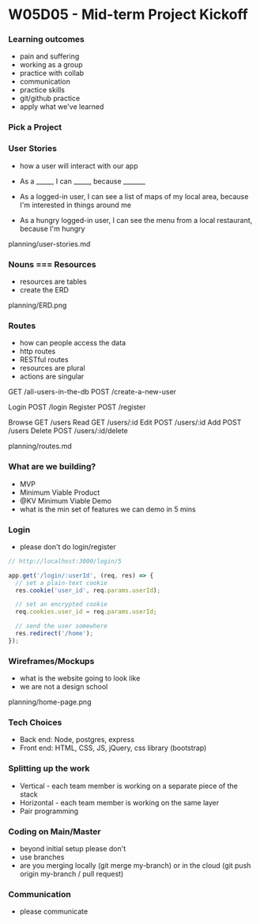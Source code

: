 # W05D05 - Mid-term Project Kickoff

### Learning outcomes
* pain and suffering
* working as a group
* practice with collab
* communication
* practice skills
* git/github practice
* apply what we've learned

### Pick a Project

### User Stories
* how a user will interact with our app
* As a _____, I can _____, because _______

* As a logged-in user, I can see a list of maps of my local area, because I'm interested in things around me
* As a hungry logged-in user, I can see the menu from a local restaurant, because I'm hungry

planning/user-stories.md

### Nouns === Resources
* resources are tables
* create the ERD

planning/ERD.png

### Routes
* how can people access the data
* http routes
* RESTful routes
* resources are plural
* actions are singular

GET /all-users-in-the-db
POST /create-a-new-user

Login   POST  /login
Register POST /register

Browse  GET   /users
Read    GET   /users/:id
Edit    POST  /users/:id
Add     POST  /users
Delete  POST  /users/:id/delete

planning/routes.md

### What are we building?
* MVP
* Minimum Viable Product
* @KV Minimum Viable Demo
* what is the min set of features we can demo in 5 mins

### Login
* please don't do login/register

```js
// http://localhost:3000/login/5

app.get('/login/:userId', (req, res) => {
  // set a plain-text cookie
  res.cookie('user_id', req.params.userId);

  // set an encrypted cookie
  req.cookies.user_id = req.params.userId;

  // send the user somewhere
  res.redirect('/home');
});
```

### Wireframes/Mockups
* what is the website going to look like
* we are not a design school

planning/home-page.png

### Tech Choices
* Back end: Node, postgres, express
* Front end: HTML, CSS, JS, jQuery, css library (bootstrap)

### Splitting up the work
* Vertical - each team member is working on a separate piece of the stack
* Horizontal - each team member is working on the same layer
* Pair programming

### Coding on Main/Master
* beyond initial setup please don't
* use branches
* are you merging locally (git merge my-branch) or in the cloud (git push origin my-branch / pull request)

### Communication
* please communicate




